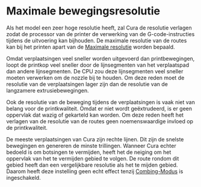 Maximale bewegingsresolutie
====
Als het model een zeer hoge resolutie heeft, zal Cura de resolutie verlagen zodat de processor van de printer de verwerking van de G-code-instructies tijdens de uitvoering kan bijhouden. De maximale resolutie van de routes kan bij het printen apart van de [Maximale resolutie](meshfix_maximum_resolution.md) worden bepaald.

Omdat verplaatsingen veel sneller worden uitgevoerd dan printbewegingen, loopt de printkop veel sneller door de lijnsegmenten van het verplaatspad dan andere lijnsegmenten. De CPU zou deze lijnsegmenten veel sneller moeten verwerken om de nozzle bij te houden. Om deze reden moet de resolutie van de verplaatsingen lager zijn dan de resolutie van de langzamere extrusiebewegingen.

Ook de resolutie van de beweging tijdens de verplaatsingen is vaak niet van belang voor de printkwaliteit. Omdat er niet wordt geëxtrudeerd, is er geen oppervlak dat wazig of gekarteld kan worden. Om deze reden heeft het verlagen van de resolutie van de routes geen noemenswaardige invloed op de printkwaliteit.

De meeste verplaatsingen van Cura zijn rechte lijnen. Dit zijn de snelste bewegingen en genereren de minste trillingen. Wanneer Cura echter bedoeld is om botsingen te vermijden, heeft het de neiging om het oppervlak van het te vermijden gebied te volgen. De route rondom dit gebied heeft dan een vergelijkbare resolutie als het te mijden gebied. Daarom heeft deze instelling geen echt effect tenzij [Combing-Modus](../travel/retraction_combing.md) is ingeschakeld.
